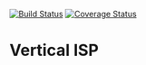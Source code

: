 [![Build Status](https://travis-ci.org/OCA/vertical-isp.svg?branch=13.0)](https://travis-ci.org/OCA/vertical-isp)
[![Coverage Status](https://coveralls.io/repos/OCA/vertical-isp/badge.png?branch=13.0)](https://coveralls.io/r/OCA/vertical-isp?branch=13.0)

# Vertical ISP


